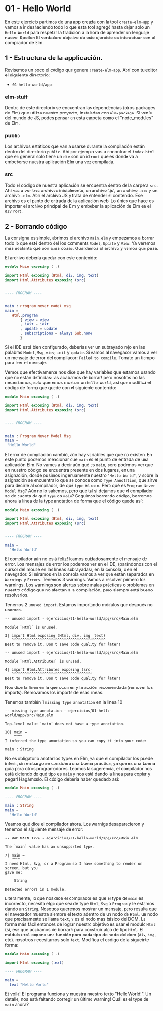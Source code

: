 # 01 - Hello World

En este ejercicio partimos de una app creada con la tool `create-elm-app` y vamos a ir deshaciendo todo lo que esta tool agregó hasta dejar solo un `Hello World` para respetar la tradición a la hora de aprender un lenguaje nuevo. Spoiler: El verdadero objetivo de este ejercicio es interactuar con el compilador de Elm.

## 1 - Estructura de la applicación.

Revisemos un poco el código que genera `create-elm-app`. Abrí con tu editor el siguiente directorio:

- `01-hello-world/app`

### elm-stuff

Dentro de este directorio se encuentran las dependencias (otros packages de Elm) que utiliza nuestro proyecto, instaladas con `elm-package`. Si venís del mundo de JS, podes pensar en esta carpeta como el "node_modules" de Elm.

### public

Los archivos estáticos que van a usarse durante la compilación están dentro del directorio `public`. Ahí por ejemplo vas a encontrar el `index.html` que en general solo tiene un `div` con un id `root` que es donde va a embeberse nuestra aplicación Elm una vez compilada.

### src

Todo el código de nuestra aplicación se encuentra dentro de la carpera `src`. Ahí vas a ver tres archivos inicialmente, un archivo '.js', un archivo `.css` y un archivo `.elm`. Abrí el archivo JS y trata de entender el contenido. Ese archivo es el punto de entrada de la aplicación web. Lo único que hace es importar el archivo principal de Elm y embeber la aplicación de Elm en el `div` `root`.


 ## 2 - Borrando código

 La consigna es simple, abrimos el archivo `Main.elm` y empezamos a borrar todo lo que esté dentro del los comments `Model`, `Update` y `View`. Ya veremos más adelante qué son esas cosas. Guardamos el archivo y vemos qué pasa.

 El archivo debería quedar con este contenido:

 ```elm
 module Main exposing (..)

import Html exposing (Html, div, img, text)
import Html.Attributes exposing (src)


---- PROGRAM ----


main : Program Never Model Msg
main =
    Html.program
        { view = view
        , init = init
        , update = update
        , subscriptions = always Sub.none
        }
```

Si el IDE está bien configurado, deberías ver un subrayado rojo en las palabras `Model`, `Msg`, `view`, `init` y `update`. Si vamos al navegador vamos a ver un mensaje de error del compilador: `Failed to compile`. Tomate un tiempo para leer el mensaje. 

Vemos que efectivamente nos dice que hay variables que estamos usando que no están definidas: las acabamos de borrar! pero nosotros no las necesitamos, solo queremos mostrar un `hello world`, así que modificá el código de forma que quede con el siguiente contenido:

 ```elm
module Main exposing (..)

import Html exposing (Html, div, img, text)
import Html.Attributes exposing (src)


---- PROGRAM ----


main : Program Never Model Msg
main =
  "Hello World"
```

El error de compilación cambió, aún hay variables que que no existen. En este punto podemos mencionar que `main` es el punto de entrada de una aplicación Elm. No vamos a decir aún qué es `main`, pero podemos ver que en nuestro código se encuentra presente en dos lugares, en una asignación, donde pusimos ingenuamente nuestro `"Hello World"`, y sobre la asignación se encuentra lo que se conoce como `Type Annotation`, que sirve para decirle al compilador, de qué `type` es `main`. Pero qué es `Program Never Model Msg`? Aún no lo sabemos, pero qué tal si dejamos que el compilador se de cuenta de qué `type` es `main`?
Seguimos borrando código, borremos ahora la línea de la type anotation de forma que el código quede así:


```elm
module Main exposing (..)

import Html exposing (Html, div, img, text)
import Html.Attributes exposing (src)


---- PROGRAM ----

main =
  "Hello World"
```

El compilador aún no está feliz! leamos cuidadosamente el mensaje de error. Los mensajes de error los podemos ver en el IDE, (parándonos con el cursor del mouse en las líneas subrayadas), en la consola, o en el navegador. Si miramos en la consola vamos a ver que están separados en `Warnings` y `Errors`. Tenemos 3 warnings. Vamos a resolver primero los warnings. Los warnings son alertas sobre malas prácticas o problemas en nuestro código que no afectan a la compilación, pero siempre está bueno resolverlos.

Tenemos 2 `unused import`. Estamos importando módulos que después no usamos.

```
-- unused import - ejercicios/01-hello-world/app/src/Main.elm

Module `Html` is unused.

3| import Html exposing (Html, div, img, text)
   ^^^^^^^^^^^^^^^^^^^^^^^^^^^^^^^^^^^^^^^^^^^
Best to remove it. Don't save code quality for later!
```

```
-- unused import - ejercicios/01-hello-world/app/src/Main.elm

Module `Html.Attributes` is unused.

4| import Html.Attributes exposing (src)
   ^^^^^^^^^^^^^^^^^^^^^^^^^^^^^^^^^^^^^
Best to remove it. Don't save code quality for later!
```

Nos dice la línea en la que ocurren y la acción recomendada (remover los imports). Removamos los imports de esas líneas.

Tenemos también 1 `missing type annotation` en la linea 10

```
-- missing type annotation - ejercicios/01-hello-world/app/src/Main.elm

Top-level value `main` does not have a type annotation.

10| main =
    ^^^^
I inferred the type annotation so you can copy it into your code:

main : String
```

No es obligatorio anotar los types en Elm, ya que el compilador los puede inferir, sin embargo se considera una buena práctica, ya que es una buena guía para otros programadores. Leamos la sugerencia, el compilador nos está diciendo de qué tipo es `main` y nos está dando la línea para copiar y pegar! Hagámoslo. El código debería haber quedado así:

```elm
module Main exposing (..)

---- PROGRAM ----

main : String
main =
  "Hello World"
```

Veamos qué dice el compilador ahora. Los warnigs desaparecieron y tenemos el siguiente mensaje de error:

```
-- BAD MAIN TYPE - ejercicios/01-hello-world/app/src/Main.elm

The `main` value has an unsupported type.

7| main =
   ^^^^
I need Html, Svg, or a Program so I have something to render on screen, but you
gave me:

    String

Detected errors in 1 module.
```

Literalmente, lo que nos dice el compilador es que el type de `main` es incorrecto, necesita elgo que sea de type `Html`, `Svg` o `Program` y le estamos dando un `String`. Nosotros queremos mostrar un mensaje, pero resulta que el navegador muestra siempre el texto adentro de un nodo de `Html`, un nodo que precisamente se llama `text`, y es el nodo mas básico del DOM. La forma más fácil entonces de lograr nuestro objetivo es usar el modulo `Html` (sí, ese que acabamos de borrar!) para construir algo de tipo `Html`. El módulo `Html` expone una función para cada tipo de nodo del dom (`div`, `img`, etc). nosotros necesitamos solo `text`. Modifica el código de la sigueinte forma:

```elm
module Main exposing (..)

import Html exposing (text)

---- PROGRAM ----

main =
  text "Hello World"
```

Et voila! El programa funciona y muestra nuestro texto "Hello World!". Un detalle, nos está faltando corregir un último warning! Cuál es el type de `main` ahora?
